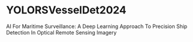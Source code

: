 # YOLORSVesselDet2024
AI For Maritime Surveillance: A Deep Learning Approach To Precision Ship Detection In Optical Remote Sensing Imagery
